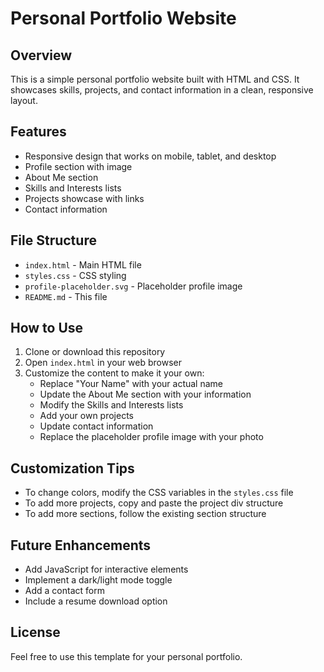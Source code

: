 # Personal Portfolio Website

## Overview
This is a simple personal portfolio website built with HTML and CSS. It showcases skills, projects, and contact information in a clean, responsive layout.

## Features
- Responsive design that works on mobile, tablet, and desktop
- Profile section with image
- About Me section
- Skills and Interests lists
- Projects showcase with links
- Contact information

## File Structure
- `index.html` - Main HTML file
- `styles.css` - CSS styling
- `profile-placeholder.svg` - Placeholder profile image
- `README.md` - This file

## How to Use
1. Clone or download this repository
2. Open `index.html` in your web browser
3. Customize the content to make it your own:
   - Replace "Your Name" with your actual name
   - Update the About Me section with your information
   - Modify the Skills and Interests lists
   - Add your own projects
   - Update contact information
   - Replace the placeholder profile image with your photo

## Customization Tips
- To change colors, modify the CSS variables in the `styles.css` file
- To add more projects, copy and paste the project div structure
- To add more sections, follow the existing section structure

## Future Enhancements
- Add JavaScript for interactive elements
- Implement a dark/light mode toggle
- Add a contact form
- Include a resume download option

## License
Feel free to use this template for your personal portfolio.
